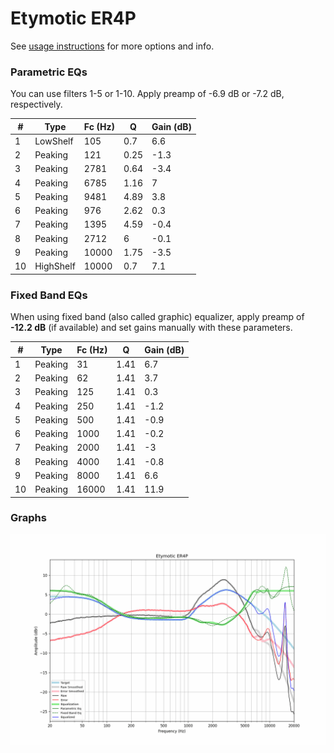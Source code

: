 # Etymotic ER4P
See [usage instructions](https://github.com/jaakkopasanen/AutoEq#usage) for more options and info.

### Parametric EQs
You can use filters 1-5 or 1-10. Apply preamp of -6.9 dB or -7.2 dB, respectively.

|   # | Type      |   Fc (Hz) |    Q |   Gain (dB) |
|-----|-----------|-----------|------|-------------|
|   1 | LowShelf  |       105 | 0.7  |         6.6 |
|   2 | Peaking   |       121 | 0.25 |        -1.3 |
|   3 | Peaking   |      2781 | 0.64 |        -3.4 |
|   4 | Peaking   |      6785 | 1.16 |         7   |
|   5 | Peaking   |      9481 | 4.89 |         3.8 |
|   6 | Peaking   |       976 | 2.62 |         0.3 |
|   7 | Peaking   |      1395 | 4.59 |        -0.4 |
|   8 | Peaking   |      2712 | 6    |        -0.1 |
|   9 | Peaking   |     10000 | 1.75 |        -3.5 |
|  10 | HighShelf |     10000 | 0.7  |         7.1 |

### Fixed Band EQs
When using fixed band (also called graphic) equalizer, apply preamp of **-12.2 dB** (if available) and set gains manually with these parameters.

|   # | Type    |   Fc (Hz) |    Q |   Gain (dB) |
|-----|---------|-----------|------|-------------|
|   1 | Peaking |        31 | 1.41 |         6.7 |
|   2 | Peaking |        62 | 1.41 |         3.7 |
|   3 | Peaking |       125 | 1.41 |         0.3 |
|   4 | Peaking |       250 | 1.41 |        -1.2 |
|   5 | Peaking |       500 | 1.41 |        -0.9 |
|   6 | Peaking |      1000 | 1.41 |        -0.2 |
|   7 | Peaking |      2000 | 1.41 |        -3   |
|   8 | Peaking |      4000 | 1.41 |        -0.8 |
|   9 | Peaking |      8000 | 1.41 |         6.6 |
|  10 | Peaking |     16000 | 1.41 |        11.9 |

### Graphs
![](./Etymotic%20ER4P.png)
